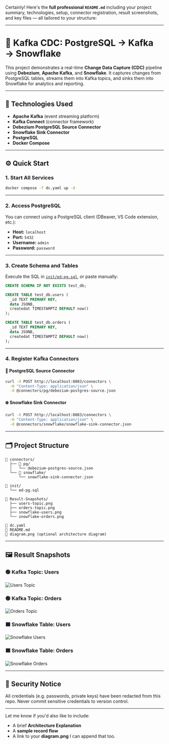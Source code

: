 Certainly! Here's the **full professional `README.md`** including your project summary, technologies, setup, connector registration, result screenshots, and key files — all tailored to your structure:

---

# 📡 Kafka CDC: PostgreSQL → Kafka → Snowflake

This project demonstrates a real-time **Change Data Capture (CDC)** pipeline using **Debezium**, **Apache Kafka**, and **Snowflake**. It captures changes from PostgreSQL tables, streams them into Kafka topics, and sinks them into Snowflake for analytics and reporting.

---

## 🚀 Technologies Used

* **Apache Kafka** (event streaming platform)
* **Kafka Connect** (connector framework)
* **Debezium PostgreSQL Source Connector**
* **Snowflake Sink Connector**
* **PostgreSQL**
* **Docker Compose**

---

## ⚙️ Quick Start

### 1. Start All Services

```bash
docker compose -f dc.yaml up -d
```

---

### 2. Access PostgreSQL

You can connect using a PostgreSQL client (DBeaver, VS Code extension, etc.):

* **Host:** `localhost`
* **Port:** `5432`
* **Username:** `admin`
* **Password:** `password`

---

### 3. Create Schema and Tables

Execute the SQL in [`init/ed-pg.sql`](./init/ed-pg.sql), or paste manually:

```sql
CREATE SCHEMA IF NOT EXISTS test_db;

CREATE TABLE test_db.users (
  _id TEXT PRIMARY KEY,
  data JSONB,
  createdat TIMESTAMPTZ DEFAULT now()
);

CREATE TABLE test_db.orders (
  _id TEXT PRIMARY KEY,
  data JSONB,
  createdat TIMESTAMPTZ DEFAULT now()
);
```

---

### 4. Register Kafka Connectors

#### 🔗 PostgreSQL Source Connector

```bash
curl -X POST http://localhost:8083/connectors \
  -H "Content-Type: application/json" \
  -d @connectors/pg/debezium-postgres-source.json
```

#### ❄️ Snowflake Sink Connector

```bash
curl -X POST http://localhost:8083/connectors \
  -H "Content-Type: application/json" \
  -d @connectors/snowflake/snowflake-sink-connector.json
```

---

## 🗂️ Project Structure

```
📁 connectors/
  ├── 📁 pg/
  │   └── debezium-postgres-source.json
  └── 📁 snowflake/
      └── snowflake-sink-connector.json

📁 init/
  └── ed-pg.sql

📁 Result-Snapshots/
  ├── users-topic.png
  ├── orders-topic.png
  ├── snowflake-users.png
  └── snowflake-orders.png

📄 dc.yaml
📄 README.md
📄 diagram.png (optional architecture diagram)
```

---

## 🖼️ Result Snapshots

### 🟢 Kafka Topic: Users

![Users Topic](./Result-Snapshots/users-topic-messages.png)

### 🟢 Kafka Topic: Orders

![Orders Topic](./Result-Snapshots/orders-topic-messages.png)

### 🟦 Snowflake Table: Users

![Snowflake Users](./Result-Snapshots/snowflake-users-table.png)

### 🟦 Snowflake Table: Orders

![Snowflake Orders](./Result-Snapshots/snowflake-orders-table.png)

---

## 🔐 Security Notice

All credentials (e.g. passwords, private keys) have been redacted from this repo. Never commit sensitive credentials to version control.

---

Let me know if you'd also like to include:

* A brief **Architecture Explanation**
* A **sample record flow**
* A link to your **diagram.png**
  I can append that too.
